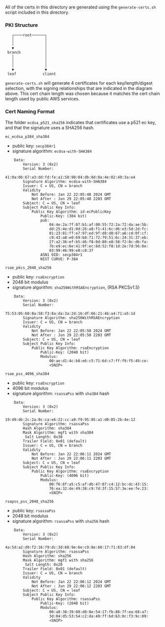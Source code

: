 All of the certs in this directory are generated using the `generate-certs.sh` script included in this directory.

### PKI Structure
```
   ┌────root──────┐
   │              │
   │              │
   ▼              │
 branch           │
   │              │
   │              │
   │              │
   ▼              ▼
 leaf            client
```
`generate-certs.sh` will generate 4 certificates for each key/length/digest selection, with the signing relationships that are indicated in the diagram above. This cert chain length was chosen because it matches the cert chain length used by public AWS services.

### Cert Naming Format
The folder `ecdsa_p521_sha256` indicates that certificates use a p521 ec key, and
that the signature uses a SHA256 hash.

`ec_ecdsa_p384_sha384`
- public key: `secp384r1`
- signature algorithm: `ecdsa-with-SHA384`
```
    Data:
        Version: 3 (0x2)
        Serial Number:
            41:0a:0b:67:a3:dd:fd:fe:a1:58:90:04:db:8d:0a:4e:02:49:3a:e4
        Signature Algorithm: ecdsa-with-SHA384
        Issuer: C = US, CN = branch
        Validity
            Not Before: Jan 22 22:05:48 2024 GMT
            Not After : Jun 29 22:05:48 2203 GMT
        Subject: C = US, CN = leaf
        Subject Public Key Info:
            Public Key Algorithm: id-ecPublicKey
                Public-Key: (384 bit)
                pub:
                    04:4e:2a:7f:07:b1:af:00:55:72:2a:72:da:ae:5b:
                    dd:25:4e:d1:0d:26:a8:f1:41:6c:d6:e3:5d:2d:fc:
                    01:23:81:ff:e7:97:ed:9f:d8:d0:67:a6:cd:0f:cf:
                    c9:43:a8:e0:69:b8:71:72:79:51:6c:24:31:37:eb:
                    27:a2:36:ef:b5:d6:f8:0d:80:e0:58:f2:8c:db:fa:
                    7b:e9:ec:6e:41:9f:ec:8d:52:f8:1d:2e:7d:56:8e:
                    03:99:46:99:e8:c8:37
                ASN1 OID: secp384r1
                NIST CURVE: P-384
```

`rsae_pkcs_2048_sha256`
- public key: `rsaEncryption`
- 2048 bit modulus
- signature algorithm: `sha256WithRSAEncryption`, (RSA PKCSv1.5)
```
    Data:
        Version: 3 (0x2)
        Serial Number:
            75:53:05:60:8a:58:f3:8a:da:3a:2d:16:df:66:21:4b:a4:71:a5:1d
        Signature Algorithm: sha256WithRSAEncryption
        Issuer: C = US, CN = branch
        Validity
            Not Before: Jan 22 22:05:50 2024 GMT
            Not After : Jun 29 22:05:50 2203 GMT
        Subject: C = US, CN = leaf
        Subject Public Key Info:
            Public Key Algorithm: rsaEncryption
                Public-Key: (2048 bit)
                Modulus:
                    00:ae:d1:4c:b8:e6:c5:71:6d:c7:ff:f9:f5:49:ce:
                    <SNIP>
```

`rsae_pss_4096_sha384`
- public key: `rsaEncryption`
- 4096 bit modulus
- signature algorithm: `rsassaPss` with `sha384` hash
```
    Data:
        Version: 3 (0x2)
        Serial Number:
            19:49:db:2c:2a:8c:ca:e6:22:cc:a9:f9:95:85:a1:d0:85:2b:4e:12
        Signature Algorithm: rsassaPss
        Hash Algorithm: sha384
        Mask Algorithm: mgf1 with sha384
         Salt Length: 0x30
        Trailer Field: 0x01 (default)
        Issuer: C = US, CN = branch
        Validity
            Not Before: Jan 22 22:06:11 2024 GMT
            Not After : Jun 29 22:06:11 2203 GMT
        Subject: C = US, CN = leaf
        Subject Public Key Info:
            Public Key Algorithm: rsaEncryption
                Public-Key: (4096 bit)
                Modulus:
                    00:f6:8f:a5:c5:af:db:47:87:c4:12:bc:dc:43:15:
                    76:ea:32:de:49:38:c9:7d:3f:15:57:3e:ee:fe:23:
                    <SNIP>
```

`rsapss_pss_2048_sha256`
- public key: `rsassaPss`
- 2048 bit modulus
- signature algorithm: `rsassaPss` with `sha256` hash
```
    Data:
        Version: 3 (0x2)
        Serial Number:
            4a:5d:a2:d9:f2:16:79:dc:3d:68:9e:6e:c9:8e:60:17:71:83:df:84
        Signature Algorithm: rsassaPss
        Hash Algorithm: sha256
        Mask Algorithm: mgf1 with sha256
         Salt Length: 0x20
        Trailer Field: 0x01 (default)
        Issuer: C = US, CN = branch
        Validity
            Not Before: Jan 22 22:06:12 2024 GMT
            Not After : Jun 29 22:06:12 2203 GMT
        Subject: C = US, CN = leaf
        Subject Public Key Info:
            Public Key Algorithm: rsassaPss
                Public-Key: (2048 bit)
                Modulus:
                    00:a8:38:39:08:d8:8e:54:17:fb:88:7f:ea:68:a7:
                    3d:04:d5:53:54:c2:da:49:ff:bd:63:0c:f3:9c:09:
                    <SNIP>
```
